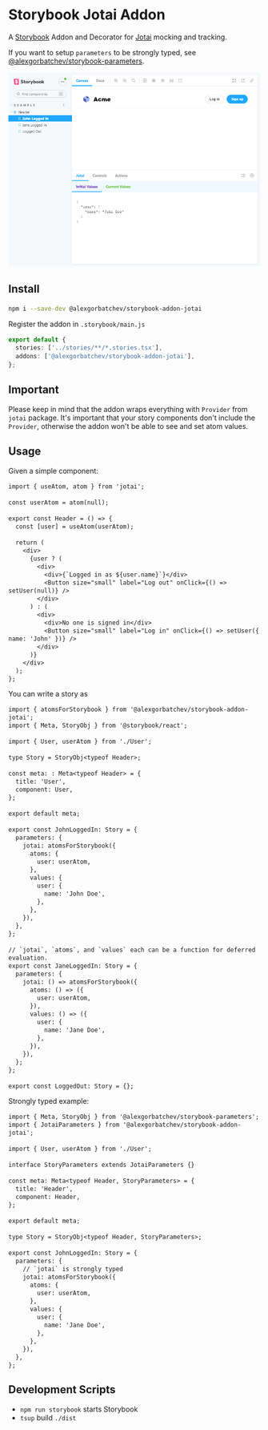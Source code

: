 # Storybook Jotai Addon

A [Storybook](https://storybook.js.org/) Addon and Decorator for [Jotai](https://jotai.org) mocking and tracking.

If you want to setup `parameters` to be strongly typed, see [@alexgorbatchev/storybook-parameters](https://github.com/alexgorbatchev/storybook-parameters).

![](./screenshot.png)

## Install

```sh
npm i --save-dev @alexgorbatchev/storybook-addon-jotai
```

Register the addon in `.storybook/main.js`

```ts
export default {
  stories: ['../stories/**/*.stories.tsx'],
  addons: ['@alexgorbatchev/storybook-addon-jotai'],
};
```

## Important

Please keep in mind that the addon wraps everything with `Provider` from `jotai` package. It's important
that your story components don't include the `Provider`, otherwise the addon won't be able to see and set
atom values.

## Usage

Given a simple component:

```tsx
import { useAtom, atom } from 'jotai';

const userAtom = atom(null);

export const Header = () => {
  const [user] = useAtom(userAtom);

  return (
    <div>
      {user ? (
        <div>
          <div>{`Logged in as ${user.name}`}</div>
          <Button size="small" label="Log out" onClick={() => setUser(null)} />
        </div>
      ) : (
        <div>
          <div>No one is signed in</div>
          <Button size="small" label="Log in" onClick={() => setUser({ name: 'John' })} />
        </div>
      )}
    </div>
  );
};
```

You can write a story as

```tsx
import { atomsForStorybook } from '@alexgorbatchev/storybook-addon-jotai';
import { Meta, StoryObj } from '@storybook/react';

import { User, userAtom } from './User';

type Story = StoryObj<typeof Header>;

const meta: : Meta<typeof Header> = {
  title: 'User',
  component: User,
};

export default meta;

export const JohnLoggedIn: Story = {
  parameters: {
    jotai: atomsForStorybook({
      atoms: {
        user: userAtom,
      },
      values: {
        user: {
          name: 'John Doe',
        },
      },
    }),
  },
};

// `jotai`, `atoms`, and `values` each can be a function for deferred evaluation.
export const JaneLoggedIn: Story = {
  parameters: {
    jotai: () => atomsForStorybook({
      atoms: () => ({
        user: userAtom,
      }),
      values: () => ({
        user: {
          name: 'Jane Doe',
        },
      }),
    }),
  };
};

export const LoggedOut: Story = {};
```

Strongly typed example:

```tsx
import { Meta, StoryObj } from '@alexgorbatchev/storybook-parameters';
import { JotaiParameters } from '@alexgorbatchev/storybook-addon-jotai';

import { User, userAtom } from './User';

interface StoryParameters extends JotaiParameters {}

const meta: Meta<typeof Header, StoryParameters> = {
  title: 'Header',
  component: Header,
};

export default meta;

type Story = StoryObj<typeof Header, StoryParameters>;

export const JohnLoggedIn: Story = {
  parameters: {
    // `jotai` is strongly typed
    jotai: atomsForStorybook({
      atoms: {
        user: userAtom,
      },
      values: {
        user: {
          name: 'Jane Doe',
        },
      },
    }),
  },
};
```

## Development Scripts

- `npm run storybook` starts Storybook
- `tsup` build `./dist`

